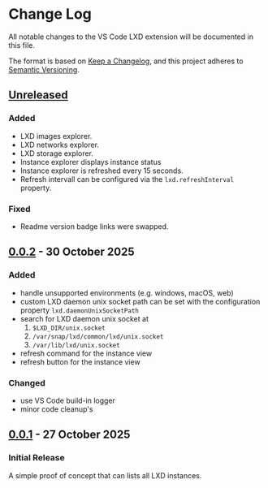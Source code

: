 # Change Log

All notable changes to the VS Code LXD extension will be documented in this file.

The format is based on [Keep a Changelog](https://keepachangelog.com/en/1.1.0/),
and this project adheres to [Semantic Versioning](https://semver.org/spec/v2.0.0.html).


## [Unreleased]

### Added

- LXD images explorer.
- LXD networks explorer.
- LXD storage explorer.
- Instance explorer displays instance status
- Instance explorer is refreshed every 15 seconds.
- Refresh intervall can be configured via the `lxd.refreshInterval` property.

### Fixed

- Readme version badge links were swapped.

## [0.0.2] - 30 October 2025

### Added

- handle unsupported environments (e.g. windows, macOS, web)
- custom LXD daemon unix socket path can be set with the configuration property `lxd.daemonUnixSocketPath`
- search for LXD daemon unix socket at
  1. `$LXD_DIR/unix.socket`
  2. `/var/snap/lxd/common/lxd/unix.socket`
  3. `/var/lib/lxd/unix.socket`
- refresh command for the instance view
- refresh button for the instance view

### Changed

- use VS Code build-in logger
- minor code cleanup's

## [0.0.1] - 27 October 2025

### Initial Release

A simple proof of concept that can lists all LXD instances.


[unreleased]: https://github.com/dviererbe/vscode-lxd/compare/v0.0.2...HEAD
[0.0.2]: https://github.com/dviererbe/vscode-lxd/compare/v0.0.1...v0.0.2
[0.0.1]: https://github.com/dviererbe/vscode-lxd/releases/tag/v0.0.1
